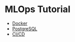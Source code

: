 # MLOps Tutorial

<ul>
<li>
<a href = "https://github.com/NicoleChant/devOps/tree/main/docker"> Docker </a>
</li>
<li>
<a href ="https://github.com/NicoleChant/devOps/tree/main/postgres"> PostgreSQL </a>
</li>
<li>
<a href = "https://github.com/NicoleChant/devOps/tree/main/cicd"> CI/CD </a>
</li>
</ul>
